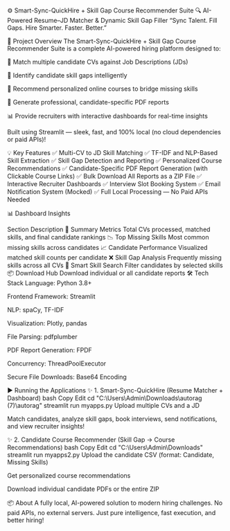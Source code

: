 ⚙️ Smart-Sync-QuickHire + Skill Gap Course Recommender Suite
🔍 AI-Powered Resume–JD Matcher & Dynamic Skill Gap Filler
“Sync Talent. Fill Gaps. Hire Smarter. Faster. Better.”

🚀 Project Overview
The Smart-Sync-QuickHire + Skill Gap Course Recommender Suite is a complete AI-powered hiring platform designed to:

📄 Match multiple candidate CVs against Job Descriptions (JDs)

🧩 Identify candidate skill gaps intelligently

🎯 Recommend personalized online courses to bridge missing skills

📑 Generate professional, candidate-specific PDF reports

📊 Provide recruiters with interactive dashboards for real-time insights

Built using Streamlit — sleek, fast, and 100% local (no cloud dependencies or paid APIs)!

💡 Key Features
✅ Multi-CV to JD Skill Matching
✅ TF-IDF and NLP-Based Skill Extraction
✅ Skill Gap Detection and Reporting
✅ Personalized Course Recommendations
✅ Candidate-Specific PDF Report Generation (with Clickable Course Links)
✅ Bulk Download All Reports as a ZIP File
✅ Interactive Recruiter Dashboards
✅ Interview Slot Booking System
✅ Email Notification System (Mocked)
✅ Full Local Processing — No Paid APIs Needed

📊 Dashboard Insights

Section	Description
📌 Summary Metrics	Total CVs processed, matched skills, and final candidate rankings
📉 Top Missing Skills	Most common missing skills across candidates
📈 Candidate Performance	Visualized matched skill counts per candidate
❌ Skill Gap Analysis	Frequently missing skills across all CVs
🧠 Smart Skill Search	Filter candidates by selected skills
📦 Download Hub	Download individual or all candidate reports
🛠️ Tech Stack
Language: Python 3.8+

Frontend Framework: Streamlit

NLP: spaCy, TF-IDF

Visualization: Plotly, pandas

File Parsing: pdfplumber

PDF Report Generation: FPDF

Concurrency: ThreadPoolExecutor

Secure File Downloads: Base64 Encoding

▶️ Running the Applications
✨ 1. Smart-Sync-QuickHire (Resume Matcher + Dashboard)
bash
Copy
Edit
cd "C:\Users\Admin\Downloads\autorag (7)\autorag"
streamlit run myapps.py
Upload multiple CVs and a JD

Match candidates, analyze skill gaps, book interviews, send notifications, and view recruiter insights!

✨ 2. Candidate Course Recommender (Skill Gap → Course Recommendations)
bash
Copy
Edit
cd "C:\Users\Admin\Downloads"
streamlit run myapps2.py
Upload the candidate CSV (format: Candidate, Missing Skills)

Get personalized course recommendations

Download individual candidate PDFs or the entire ZIP

📦 About
A fully local, AI-powered solution to modern hiring challenges. No paid APIs, no external servers. Just pure intelligence, fast execution, and better hiring!

